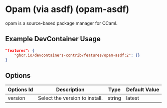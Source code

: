 
# Opam (via asdf) (opam-asdf)

opam is a source-based package manager for OCaml.

## Example DevContainer Usage

```json
"features": {
    "ghcr.io/devcontainers-contrib/features/opam-asdf:2": {}
}
```

## Options

| Options Id | Description | Type | Default Value |
|-----|-----|-----|-----|
| version | Select the version to install. | string | latest |


